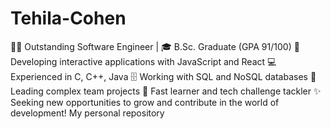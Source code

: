 # Tehila-Cohen
👩‍💻 Outstanding Software Engineer | 🎓 B.Sc. Graduate (GPA 91/100)
🚀 Developing interactive applications with JavaScript and React
💻 Experienced in C, C++, Java
🗄️ Working with SQL and NoSQL databases
🤝 Leading complex team projects
🧠 Fast learner and tech challenge tackler
✨ Seeking new opportunities to grow and contribute in the world of development!
My personal repository
